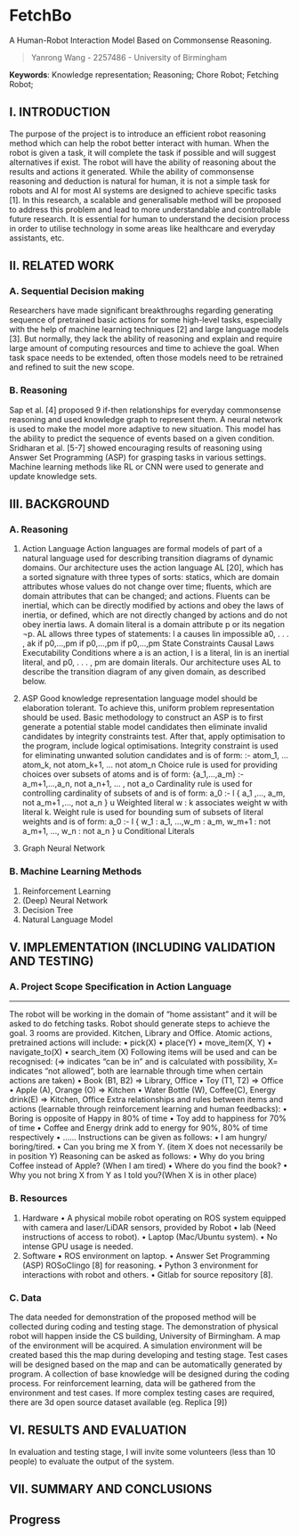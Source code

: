 # FetchBo

A Human-Robot Interaction Model Based on Commonsense Reasoning.
> Yanrong Wang - 2257486 - University of Birmingham


<!-- ## ABSTRACT -->


**Keywords**: Knowledge representation; Reasoning; Chore Robot; Fetching Robot;

## I.	INTRODUCTION
The purpose of the project is to introduce an efficient robot reasoning method which can help the robot better interact with human. When the robot is given a task, it will complete the task if possible and will suggest alternatives if exist. The robot will have the ability of reasoning about the results and actions it generated.
While the ability of commonsense reasoning and deduction is natural for human, it is not a simple task for robots and AI for most AI systems are designed to achieve specific tasks [1]. In this research, a scalable and generalisable method will be proposed to address this problem and lead to more understandable and controllable future research. It is essential for human to understand the decision process in order to utilise technology in some areas like healthcare and everyday assistants, etc.
## II.	RELATED WORK
### A.	Sequential Decision making
Researchers have made significant breakthroughs regarding generating sequence of pretrained basic actions for some high-level tasks, especially with the help of machine learning techniques [2] and large language models [3].
But normally, they lack the ability of reasoning and explain and require large amount of computing resources and time to achieve the goal. When task space needs to be extended, often those models need to be retrained and refined to suit the new scope.
### B.	Reasoning
Sap et al. [4] proposed 9 if-then relationships for everyday commonsense reasoning and used knowledge graph to represent them. A neural network is used to make the model more adaptive to new situation. This model has the ability to predict the sequence of events based on a given condition.
Sridharan et al. [5-7] showed encouraging results of reasoning using Answer Set Programming (ASP) for grasping tasks in various settings. Machine learning methods like RL or CNN were used to generate and update knowledge sets.
## III.	BACKGROUND
### A.	Reasoning
1.	Action Language
Action languages are formal models of part of a natural language used for describing transition diagrams of dynamic domains. Our architecture uses the action language AL [20], which has a sorted signature with three types of sorts: statics, which are domain attributes whose values do not change over time; fluents, which are domain attributes that can be changed; and actions. Fluents can be inertial, which can be directly modified by actions and obey the laws of inertia, or defined, which are not directly changed by actions and do not obey inertia laws. A domain literal is a domain attribute p or its negation ¬p. AL allows three types of statements:
l a causes lin impossible a0, . . . , ak
if p0,...,pm if p0,...,pm if p0,...,pm
State Constraints
Causal Laws Executability Conditions
where a is an action, l is a literal, lin is an inertial literal, and p0, . . . , pm are domain literals. Our architecture uses AL to describe the transition diagram of any given domain, as described below.

2.	ASP
Good knowledge representation language model should be elaboration tolerant. To achieve this, uniform problem representation should be used.
Basic methodology to construct an ASP is to first generate a potential stable model candidates then eliminate invalid candidates by integrity constraints test. After that, apply optimisation to the program, include logical optimisations.
Integrity constraint is used for eliminating unwanted solution candidates and is of form:
:- atom_1, … atom_k, not atom_k+1, ... not atom_n
Choice rule is used for providing choices over subsets of atoms and is of form:
{a_1,...,a_m} :- a_m+1,...,a_n, not a_n+1, ... , not a_o
Cardinality rule is used for controlling cardinality of subsets of and is of form:
a_0 :- l { a_1 ,..., a_m, not a_m+1 ,..., not a_n } u
Weighted literal w : k associates weight w with literal k.
Weight rule is used for bounding sum of subsets of literal weights and is of form:
a_0 :- l { w_1 : a_1, ...,w_m : a_m, w_m+1 : not a_m+1, ..., w_n : not a_n } u
 Conditional Literals
3.	Graph Neural Network
### B.	Machine Learning Methods
1.	Reinforcement Learning
2.	(Deep) Neural Network
3.	Decision Tree
4.	Natural Language Model
<!-- ## IV.	METHODOLOGY -->
## V.	IMPLEMENTATION (INCLUDING VALIDATION AND TESTING)
### A.	Project Scope Specification in Action Language
<!-- The axioms of the RA domain include statements such as:
pickup(robot, object) causes in_hand(robot, object) (4a)
obj_relation(below,B,A) if obj_relation(above,A,B) (4b)
obj_relation(behind,B,A) if obj_relation(infront,A,B) (4c)
impossible pickup(robot, object) if in_hand(robot, object) (4d)
impossible putdown(robot, object, location) if not in_hand(robot, object) (4e) -->

---

The robot will be working in the domain of “home assistant” and it will be asked to do fetching tasks. Robot should generate steps to achieve the goal.
3 rooms are provided. Kitchen, Library and Office.
Atomic actions, pretrained actions will include:
•	pick(X)
•	place(Y)
•	move_item(X, Y)
•	navigate_to(X)
•	search_item (X)
Following items will be used and can be recognised: (=> indicates “can be in” and is calculated with possibility, X= indicates “not allowed”, both are learnable through time when certain actions are taken)
•	Book (B1, B2) => Library, Office
•	Toy (T1, T2) => Office
•	Apple (A), Orange (O) => Kitchen
•	Water Bottle (W), Coffee(C), Energy drink(E) => Kitchen, Office
Extra relationships and rules between items and actions (learnable through reinforcement learning and human feedbacks):
•	Boring is opposite of Happy in 80% of time
•	Toy add to happiness for 70% of time
•	Coffee and Energy drink add to energy for 90%, 80% of time respectively
•	……
Instructions can be given as follows:
•	I am hungry/ boring/tired.
•	Can you bring me X from Y. (item X does not necessarily be in position Y)
Reasoning can be asked as follows:
•	Why do you bring Coffee instead of Apple? (When I am tired)
•	Where do you find the book?
•	Why you not bring X from Y as I told you?(When X is in other place)
### B.	Resources
1.	Hardware
•	A physical mobile robot operating on ROS system equipped with camera and laser/LiDAR sensors, provided by Robot
•	lab (Need instructions of access to robot).
•	Laptop (Mac/Ubuntu system).
•	No intense GPU usage is needed.
2.	Software
•	ROS environment on laptop.
•	Answer Set Programming (ASP) ROSoClingo [8] for reasoning.
•	Python 3 environment for interactions with robot and others.
•	Gitlab for source repository [8].
### C.	Data
The data needed for demonstration of the proposed method will be collected during coding and testing stage. The demonstration of physical robot will happen inside the CS building, University of Birmingham. A map of the environment will be acquired. A simulation environment will be created based this the map during developing and testing stage. Test cases will be designed based on the map and can be automatically generated by program. A collection of base knowledge will be designed during the coding process. For reinforcement learning, data will be gathered from the environment and test cases.
If more complex testing cases are required, there are 3d open source dataset available (eg. Replica [9])
## VI.	RESULTS AND EVALUATION
In evaluation and testing stage, I will invite some volunteers (less than 10 people) to evaluate the output of the system.

## VII.	SUMMARY AND CONCLUSIONS

## Progress

<!-- ## REFERENCES
[1]	E. Davis and G. Marcus, “Commonsense reasoning and commonsense knowledge in artificial intelligence,” Commun ACM, vol. 58, no. 9, pp. 92–103, 2015.
[2]	A. Szot et al., “Habitat 2.0: Training home assistants to rearrange their habitat,” Advances in Neural Information Processing Systems, vol. 34, pp. 251–266, 2021.
[3]	M. Ahn et al., “Do as i can, not as i say: Grounding language in robotic affordances,” arXiv preprint arXiv:2204.01691, 2022.
[4]	M. Sap et al., “Atomic: An atlas of machine commonsense for if-then reasoning,” in Proceedings of the AAAI conference on artificial intelligence, 2019, vol. 33, no. 01, pp. 3027–3035.
[5]	M. Sridharan and T. Mota, “Combining Commonsense Reasoning and Knowledge Acquisition to Guide Deep Learning in Robotics,” arXiv preprint arXiv:2201.10266, 2022.
[6]	T. Mota, M. Sridharan, and A. Leonardis, “Integrated commonsense reasoning and deep learning for transparent decision making in robotics,” SN Computer Science, vol. 2, no. 4, pp. 1–18, 2021.
[7]	D. Meli, M. Sridharan, and P. Fiorini, “Inductive learning of answer set programs for autonomous surgical task planning,” Machine Learning, vol. 110, no. 7, pp. 1739–1763, 2021.
[8]	Y. Wang, “Gitlab Repository,” 2022. https://git-teaching.cs.bham.ac.uk/mod-msc-proj-2021/yxw257
[9]	J. Straub et al., “The Replica dataset: A digital replica of indoor spaces,” arXiv preprint arXiv:1906.05797, 2019. -->